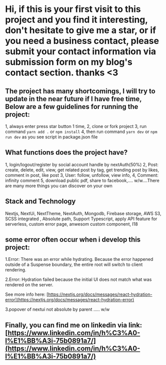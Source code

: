 # Hi, if this is your first visit to this project and you find it interesting, don't hesitate to give me a star, or if you need a business contact, please submit your contact information via submission form on my blog's contact section. thanks <3

>

## The project has many shortcomings, I will try to update in the near future if I have free time, Below are a few guidelines for running the project:

1, always enter press star button 1 time,
2, clone or fork project
3, run command `yarn add .` or `npm install`
4, then run command `yarn dev` or `npm run dev` as you see script in package.json file

## What functions does the project have?

1, login/logout/register by social account handle by nextAuth(50%)
2, Post: create, delete, edit, view, get related post by tag, get trending post by likes, comment in post, like post
3, User: follow, unfollow, view info,
4, Comment: infinity comment
5, download public pdf, share to facebook,....
w/w....There are many more things you can discover on your own

## Stack and Technology

Nextjs, NextUi, NextTheme, NextAuth, Mongodb, Firebase storage, AWS S3, SCSS integrated , Absolute path, Support Typescript, apply API feature for serverless, custom error page, anwesom custom component, I18

## some error often occur when i develop this project:

1.Error: There was an error while hydrating. Because the error happened outside of a Suspense boundary, the entire root will switch to client rendering.

2.Error: Hydration failed because the initial UI does not match what was rendered on the server.

See more info here: [https://nextjs.org/docs/messages/react-hydration-error](https://nextjs.org/docs/messages/react-hydration-error)

3.popover of nextui not absolute by parent ..... w/w

## Finally, you can find me on linkedin via link: [https://www.linkedin.com/in/h%C3%A0-l%E1%BB%A3i-75b0891a7/](https://www.linkedin.com/in/h%C3%A0-l%E1%BB%A3i-75b0891a7/)
